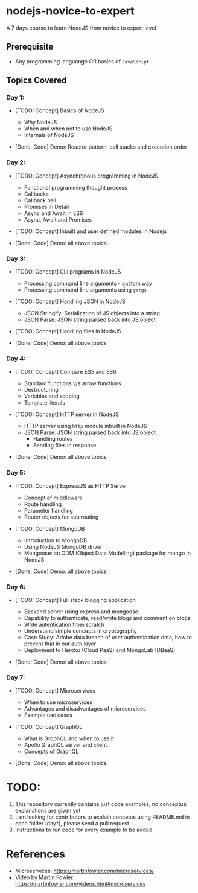 # nodejs-novice-to-expert

A 7 days course to learn NodeJS from novice to expert level

## Prerequisite
* Any programming languange OR basics of `JavaScript`

## Topics Covered
### Day 1:
* [TODO: Concept] Basics of NodeJS
  * Why NodeJS
  * When and when not to use NodeJS
  * Internals of NodeJS
  
* [Done: Code] Demo: Reactor pattern, call stacks and execution order

### Day 2:
* [TODO: Concept] Asynchronous programming in NodeJS
  * Functional programming thought process
  * Callbacks
  * Callback hell
  * Promises in Detail
  * Async and Await in ES6
  * Async, Await and Promises
  
* [TODO: Concept] Inbuilt and user defined modules in Nodejs
  
* [Done: Code] Demo: all above topics

### Day 3:
* [TODO: Concept] CLI programs in NodeJS
  * Processing command line arguments - custom way
  * Processing command line arguments using `yargs`
* [TODO: Concept] Handling JSON in NodeJS
  * JSON Stringify: Serialization of JS objects into a string
  * JSON Parse: JSON string parsed back into JS object
* [TODO: Concept] Handling files in NodeJS

* [Done: Code] Demo: all above topics

### Day 4:
* [TODO: Concept] Compare ES5 and ES6
  * Standard functions v/s arrow functions
  * Destructuring
  * Variables and scoping
  * Template literals
  
* [TODO: Concept] HTTP server in NodeJS
  * HTTP server using `http` module inbuilt in NodeJS
  * JSON Parse: JSON string parsed back into JS object
    * Handling routes
    * Sending files in response
    
* [Done: Code] Demo: all above topics

### Day 5:
* [TODO: Concept] ExpressJS as HTTP Server
  * Concept of middleware
  * Route handling
  * Parameter handling
  * Router objects for sub routing
* [TODO: Concept] MongoDB
  * Introduction to MongoDB
  * Using NodeJS MongoDB driver
  * Mongoose: an ODM (Object Data Modelling) package for mongo in NodeJS
  
* [Done: Code] Demo: all above topics

### Day 6:
* [TODO: Concept] Full stack blogging application
  * Backend server using express and mongoose
  * Capability to authenticate, read/write blogs and comment on blogs
  * Write autentication from scratch
  * Understand simple concepts in cryptography
  * Case Study: Adobe data breach of user authentication data, how to prevent that in our auth layer
  * Deployment to Heroku (Cloud PaaS) and MongoLab (DBaaS)  

* [Done: Code] Demo: all above topics
  
### Day 7:
* [TODO: Concept] Microservices
  * When to use microservices
  * Advantages and disadvantages of microservices
  * Example use cases
* [TODO: Concept] GraphQL
  * What is GrqphQL and when to use it
  * Apollo GraphQL server and client
  * Concepts of GraphQL
  
* [Done: Code] Demo: all above topics

# TODO:
1) This repository currently contains just code examples, no conceptual explanations are given yet
2) I am looking for contributors to explain concepts using README.md in each folder (day*), please send a pull request
3) Instructions to run code for every example to be added

# References
* Microservices: https://martinfowler.com/microservices/
* Video by Martin Fowler: https://martinfowler.com/videos.html#microservices

